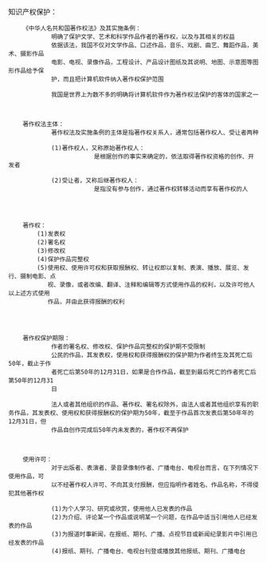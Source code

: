 知识产权保护：


		《中华人名共和国著作权法》及其实施条例：
				明确了保护文学、艺术和科学作品作者的著作权，以及与其相关的权益
				依据该法，我国不仅对文学作品、口述作品，音乐、戏剧、曲艺、舞蹈作品，美术、摄影作品
				电影、电视、录像作品，工程设计、产品设计图纸及其说明、地图、示意图等图形作品给予保
				护，而且把计算机软件纳入著作权保护范围

				我国是世界上为数不多的明确将计算机软件作为著作权法保护的客体的国家之一



		著作权法主体：
				著作权法及实施条例的主体是指著作权关系人，通常包括著作权人、受让者两种

				(1)著作权人，又称原始著作权人：
							是根据创作的事实来确定的，依法取得著作权资格的创作、开发者

				(2)受让者，又称后继著作权人：
							是指没有参与创作，通过著作权转移活动而享有著作权的人




		著作权：
			(1)发表权
			(2)署名权
			(3)修改权
			(4)保护作品完整权
			(5)使用权、使用许可权和获取报酬权、转让权即以复制、表演、播放、展览、发行、摄制电影、点
			   视、录像，或者改编、翻译、注释和编辑等方式使用作品的权利，以及许可他人以上述方式使用
			   作品，并由此获得报酬的权利




		著作权保护期限：
				作者的署名权、修改权、保护作品完整权的保护期不受限制
				公民的作品，其发表权，使用权和获得报酬权的保护期为作者终生及其死亡后50年，截止于作
				者死亡后第50年的12月31日，如果是合作作品，截至到最后死亡的作者死亡后第50年的12月31
				日

				法人或者其他组织的作品、著作权、署名权除外，由法人或者其他组织享有的职务作品，其发表权、使用权和获得报酬权的保护期为50年，截至于作品首次发表后第50年年的12月31日，但
				作品自创作完成后50年内未发表的，著作权不再保护



		使用许可：
				对于出版者、表演者、录音录像制作者、广播电台、电视台而言，在下列情况下使用作品，可
				以不经著作权人许可、不向其支付报酬，但应指明作者姓名、作品名称，不得侵犯其他著作权

				(1)为个人学习、研究或欣赏，使用他人已发表的作品
				(2)为介绍、评论某一个作品或说明某一个问题，在作品中适当引用他人已经发表的作品
				(3)为报道时事新闻，在报纸、期刊、广播、点视节目或新闻纪录影片中引用已经发表的作品
				(4)报纸、期刊、广播电台、电视台刊登或播放其他报纸、期刊、广播电台

		
